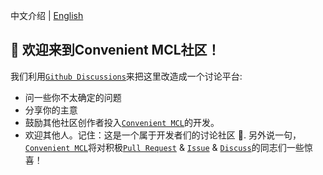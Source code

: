 中文介绍 | [English](https://github.com/cmcl-developing/cmcl-windows/discussions/3)
<!--
    ✏️ Optional: Customize the content below to let your community know what you intend to use Discussions as a forum.
-->
## 👋 欢迎来到Convenient MCL社区！
  我们利用[`Github Discussions`](https://docs.github.com/cn/discussions)来把这里改造成一个讨论平台:
  * 问一些你不太确定的问题
  * 分享你的主意
  * 鼓励其他社区创作者投入[`Convenient MCL`](https://github.com/CMCL-Developing/CMCL-Windows)的开发。
  * 欢迎其他人。记住：这是一个属于开发者们的讨论社区 💪.
另外说一句，[`Convenient MCL`](https://github.com/CMCL-Developing/CMCL-Windows)将对积极[`Pull Request`](https://github.com/CMCL-Developing/CMCL-Windows/pulls) & [`Issue`](https://github.com/CMCL-Developing/CMCL-Windows/issues) & [`Discuss`](https://github.com/CMCL-Developing/CMCL-Windows/discussions)的同志们一些惊喜！

<!--
  For the maintainers, here are some tips 💡 for getting started with Discussions. We'll leave these in Markdown comments for now, but feel free to take out the comments for all maintainers to see.

  📢 **Announce to your community** that Discussions is available! Go ahead and send that tweet, post, or link it from the website to drive traffic here.

  🔗 If you use issue templates, **link any relevant issue templates** such as questions and community conversations to Discussions. Declutter your issues by driving community content to where they belong in Discussions. If you need help, here's a [link to the documentation](https://docs.github.com/en/github/building-a-strong-community/configuring-issue-templates-for-your-repository#configuring-the-template-chooser).

  ➡️ You can **convert issues to discussions** either individually or bulk by labels. Looking at you, issues labeled “question” or “discussion”.
-->
